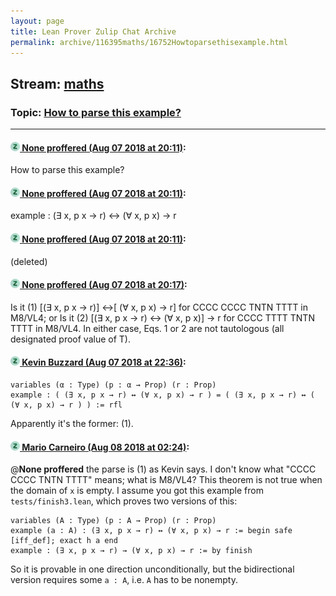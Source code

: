 ```yaml
---
layout: page
title: Lean Prover Zulip Chat Archive 
permalink: archive/116395maths/16752Howtoparsethisexample.html
---
```


## Stream: [maths](index.html)
### Topic: [How to parse this example?](16752Howtoparsethisexample.html)

---

#### [![Click to go to Zulip](../../assets/img/zulip2.png) None proffered (Aug 07 2018 at 20:11)](https://leanprover.zulipchat.com/#narrow/stream/116395-maths/topic/How%20to%20parse%20this%20example%3F/near/131060242):
How to parse this example?

#### [![Click to go to Zulip](../../assets/img/zulip2.png) None proffered (Aug 07 2018 at 20:11)](https://leanprover.zulipchat.com/#narrow/stream/116395-maths/topic/How%20to%20parse%20this%20example%3F/near/131060265):
example : (∃ x, p x → r) ↔ (∀ x, p x) → r

#### [![Click to go to Zulip](../../assets/img/zulip2.png) None proffered (Aug 07 2018 at 20:11)](https://leanprover.zulipchat.com/#narrow/stream/116395-maths/topic/How%20to%20parse%20this%20example%3F/near/131060288):
(deleted)

#### [![Click to go to Zulip](../../assets/img/zulip2.png) None proffered (Aug 07 2018 at 20:17)](https://leanprover.zulipchat.com/#narrow/stream/116395-maths/topic/How%20to%20parse%20this%20example%3F/near/131060615):
Is it (1) [(∃ x, p x → r)] ↔[ (∀ x, p x) → r] for CCCC CCCC TNTN TTTT in M8/VL4; or 
Is it (2)  [(∃ x, p x → r) ↔ (∀ x, p x)] → r for CCCC TTTT TNTN TTTT in M8/VL4.
In either case, Eqs. 1 or 2 are not tautologous (all designated proof value of T).

#### [![Click to go to Zulip](../../assets/img/zulip2.png) Kevin Buzzard (Aug 07 2018 at 22:36)](https://leanprover.zulipchat.com/#narrow/stream/116395-maths/topic/How%20to%20parse%20this%20example%3F/near/131067561):
```lean
variables (α : Type) (p : α → Prop) (r : Prop)
example : ( (∃ x, p x → r) ↔ (∀ x, p x) → r ) = ( (∃ x, p x → r) ↔ ( (∀ x, p x) → r ) ) := rfl
```

Apparently it's the former: (1).

#### [![Click to go to Zulip](../../assets/img/zulip2.png) Mario Carneiro (Aug 08 2018 at 02:24)](https://leanprover.zulipchat.com/#narrow/stream/116395-maths/topic/How%20to%20parse%20this%20example%3F/near/131078022):
@**None proffered** the parse is (1) as Kevin says. I don't know what "CCCC CCCC TNTN TTTT" means; what is M8/VL4? This theorem is not true when the domain of `x` is empty. I assume you got this example from `tests/finish3.lean`, which proves two versions of this:
```lean
variables (A : Type) (p : A → Prop) (r : Prop)
example (a : A) : (∃ x, p x → r) ↔ (∀ x, p x) → r := begin safe [iff_def]; exact h a end
example : (∃ x, p x → r) → (∀ x, p x) → r := by finish
```
So it is provable in one direction unconditionally, but the bidirectional version requires some `a : A`, i.e. `A` has to be nonempty.

